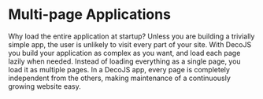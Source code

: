 <meta name="title" content="Multi-page Applications - DecoJS">

<div class="page-header">
  <h1>Multi-page Applications</h1>
</div>
Why load the entire application at startup? Unless you are building a trivially simple app, the user is unlikely to visit every part of your site.
With DecoJS you build your application as complex as you want, and load each page lazily when needed. Instead of loading everything as a single page, you load it as multiple pages. In a DecoJS app, every page is completely independent from the others, making maintenance of a continuously growing website easy. 
